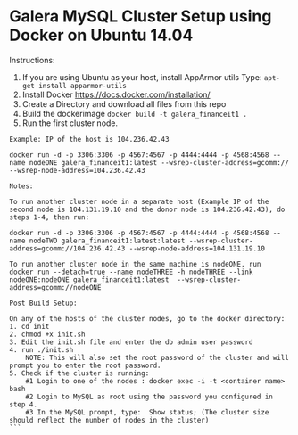 # Galera MySQL Cluster Setup using Docker on Ubuntu 14.04

Instructions:
1. If you are using Ubuntu as your host, install AppArmor utils
	Type: `apt-get install apparmor-utils`
2. Install Docker https://docs.docker.com/installation/
3. Create a Directory and download all files from this repo
4. Build the dockerimage
	`docker build -t galera_financeit1 .`
5. Run the first cluster node.
````
Example: IP of the host is 104.236.42.43

docker run -d -p 3306:3306 -p 4567:4567 -p 4444:4444 -p 4568:4568 --name nodeONE galera_financeit1:latest --wsrep-cluster-address=gcomm:// --wsrep-node-address=104.236.42.43

Notes:

To run another cluster node in a separate host (Example IP of the second node is 104.131.19.10 and the donor node is 104.236.42.43), do steps 1-4, then run:

docker run -d -p 3306:3306 -p 4567:4567 -p 4444:4444 -p 4568:4568 --name nodeTWO galera_financeit1:latest:latest --wsrep-cluster-address=gcomm://104.236.42.43 --wsrep-node-address=104.131.19.10

To run another cluster node in the same machine is nodeONE, run 
docker run --detach=true --name nodeTHREE -h nodeTHREE --link nodeONE:nodeONE galera_financeit1:latest  --wsrep-cluster-address=gcomm://nodeONE

Post Build Setup: 

On any of the hosts of the cluster nodes, go to the docker directory: 
1. cd init
2. chmod +x init.sh 
3. Edit the init.sh file and enter the db admin user password
4. run ./init.sh 
	NOTE: This will also set the root password of the cluster and will prompt you to enter the root password.
5. Check if the cluster is running: 
	#1 Login to one of the nodes : docker exec -i -t <container name> bash 
	#2 Login to MySQL as root using the password you configured in step 4. 
	#3 In the MySQL prompt, type:  Show status; (The cluster size should reflect the number of nodes in the cluster)
```